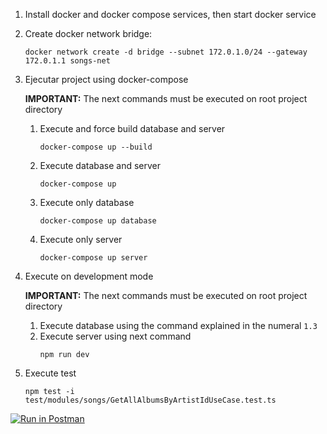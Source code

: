 1. Install docker and docker compose services, then start docker service

1. Create docker network bridge:
    ```shell
    docker network create -d bridge --subnet 172.0.1.0/24 --gateway 172.0.1.1 songs-net
    ```

1. Ejecutar project using docker-compose

    **IMPORTANT:** The next commands must be executed on root project directory

    1. Execute and force build database and server
        ```
        docker-compose up --build
        ```
    1. Execute database and server
        ```
        docker-compose up
        ```
    1. Execute only database
        ```
        docker-compose up database
        ```
    1. Execute only server
        ```
        docker-compose up server
        ```

1. Execute on development mode

    **IMPORTANT:** The next commands must be executed on root project directory
    1. Execute database using the command explained in the numeral `1.3`
    1. Execute server using next command
        ```
        npm run dev
        ```

1. Execute test
    ```
    npm test -i test/modules/songs/GetAllAlbumsByArtistIdUseCase.test.ts
    ```

[![Run in Postman](https://run.pstmn.io/button.svg)](https://app.getpostman.com/run-collection/6b56bab70a41c51618ed)
